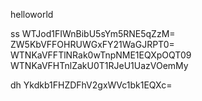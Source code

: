 helloworld

ss
WTJod1FIWnBibU5sYm5RNE5qZzM= 
ZW5KbVFFOHRUWGxFY21WaGJRPT0= 
WTNKaVFFTlNRak0wTnpNME1EQXpOQT09 
WTNKaVFHTnlZakU0T1RJeU1UazVOemMy 

dh
Ykdkb1FHZDFhV2gxWVc1bk1EQXc=

